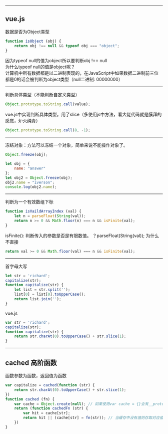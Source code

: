 <!--
 * @Author: Richard Chiang
 * @Date: 2019-09-02 16:38:39
 * @LastEditrors: Richard Chiang
 * @LastEditTime: 2019-09-02 17:39:39
 * @Description:  
 * @Email: 19875991227@163.com
 -->

---
## vue.js
数据是否为Object类型  
```js
function isObject (obj) {
    return obj !== null && typeof obj === "object";
}
```
因为typeof null的值为object所以要判断obj !== null  
为什么typeof null的值是object呢？  
计算机中所有数据都是以二进制表现的，在JavaScript中如果数据二进制前三位都是0的话会被判断为object类型（null二进制: 00000000）  

---
判断具体类型（不能判断自定义类型）
```js
Object.prototype.toString.call(value);
```
vue.js中实现判断具体类型。用了slice（多使用js中方法，看大佬代码就是膜拜的感觉，炉火纯青）  
```js
Object.prototype.toString.call(8, -1);
```

---
冻结对象：方法可以冻结一个对象，简单来说不能操作对象了。
```js
Object.freeze(obj);
```
```js
let obj = {
    name: "answer"
};
let obj2 = Object.freeze(obj);
obj2.name = "iverson";
console.log(obj2.name);
```

---
判断为一个有效数组下标
```js
function isVaildArrayIndex (val) {
    let n = parseFloat(String(val));
    return n >= 0 && Math.floor(n) === n && isFinite(val);
}
```
isFinite(): 判断传入的参数是否是有限数值。
？parseFloat(String(val));
为什么不直接
```js
return val >= 0 && Math.floor(val) === n && isFinite(val);
```

---
首字母大写
```js
let str = 'richard';
capitalize(str);
function capitalize(str) {
    let list = str.split('');
    list[0] = list[0].toUpperCase();
    return list.join('');
}
```

vue.js
```js
var str = 'richard';
capitalize(str);
function capitalize(str) {
    return str.charAt(0).toUpperCase() + str.slice(1);
}
```

---
## cached 高阶函数
函数参数为函数，返回值为函数
```js
var capitalize = cached(function (str) {
    return str.charAt(0).toUpperCase() + str.slice(1);
})
function cached (fn) {
    var cache = Object.create(null); // 如果使用var cache = {}会有__proto__，影响性能
    return (function cachedFn (str) {
        var hit = cache[str];
        return hit || (cache[str] = fn(str)); // 当缓存中没有值则存取对应值
    })
}
```